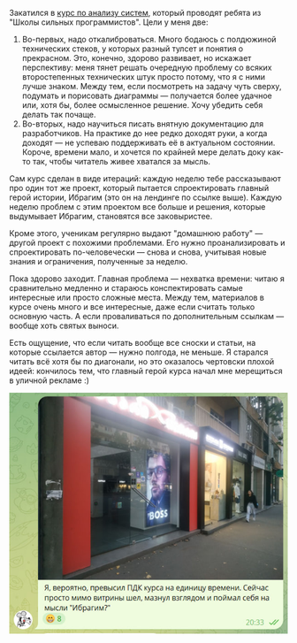 ﻿Закатился в [курс по анализу систем](https://tough-dev.school/system-analysis), который проводят ребята из "Школы сильных программистов". Цели у меня две:

1. Во-первых, надо откалиброваться. Много бодаюсь с полдюжиной технических стеков, у которых разный тулсет и понятия о прекрасном. Это, конечно, здорово развивает, но искажает перспективу: меня тянет решать очередную проблему со всяких второстепенных технических штук просто потому, что я с ними лучше знаком. Между тем, если посмотреть на задачу чуть сверху, подумать и порисовать диаграммы — получается более удачное или, хотя бы, более осмысленное решение. Хочу убедить себя делать так почаще.
2. Во-вторых, надо научиться писать внятную документацию для разработчиков. На практике до нее редко доходят руки, а когда доходят — не успеваю поддерживать её в актуальном состоянии. Короче, времени мало, и хочется по крайней мере делать доку как-то так, чтобы читатель живее хватался за мысль.

Сам курс сделан в виде итераций: каждую неделю тебе рассказывают про один тот же проект, который пытается спроектировать главный герой истории, Ибрагим (это он на лендинге по ссылке выше). Каждую неделю проблем с этим проектом все больше и решения, которые выдумывает Ибрагим, становятся все заковыристее. 

Кроме этого, ученикам регулярно выдают "домашнюю работу" — другой проект с похожими проблемами. Его нужно проанализировать и спроектировать по-человечески — снова и снова, учитывая новые знания и ограничения, полученные за неделю.

Пока здорово заходит. Главная проблема — нехватка времени: читаю я сравнительно медленно и стараюсь конспектировать самые интересные или просто сложные места. Между тем, материалов в курсе очень много и все интересные, даже если считать только основную часть. А если проваливаться по дополнительным ссылкам — вообще хоть святых выноси.

Есть ощущение, что если читать вообще все сноски и статьи, на которые ссылается автор — нужно полгода, не меньше. Я старался читать всё хотя бы по диагонали, но это оказалось чертовски плохой идеей: кончилось тем, что главный герой курса начал мне мерещиться в уличной рекламе :)

![Ибрагим](ibrahim.jpg)